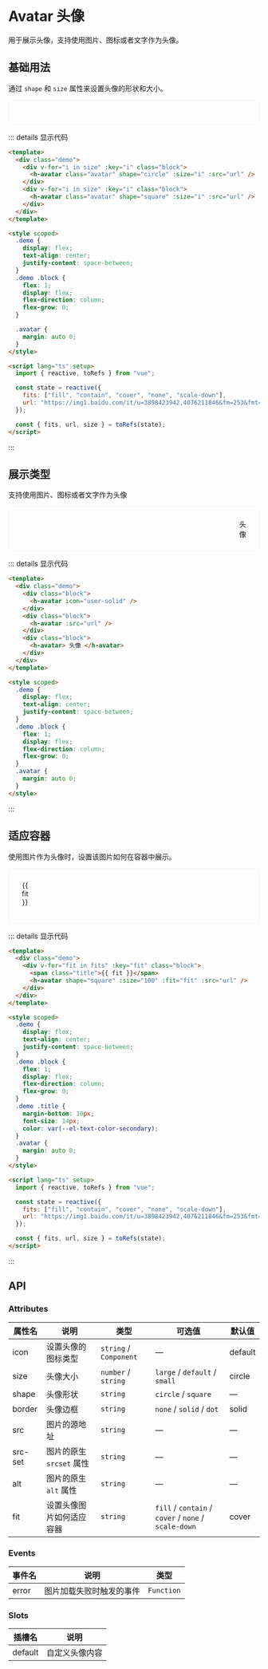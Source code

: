 <style scoped>
.example {
  border: 1px solid #f5f5f5;
  border-radius: 5px;
  padding:20px;
}
.example div {
  justify-content: space-between;
  flex-wrap: wrap;
  margin: 2px;
}

.demo {
  display: flex;
  text-align: center;
  justify-content: space-between;
}
.demo .block {
  flex: 1;
  display: flex;
  flex-direction: column;
  flex-grow: 0;
}

.demo .title {
  margin-bottom: 10px;
  font-size: 14px;
  color: var(--el-text-color-secondary);
}
.avatar {
  margin: auto 0;
}
</style>

# Avatar 头像

用于展示头像，支持使用图片、图标或者文字作为头像。

## 基础用法

通过 `shape` 和 `size` 属性来设置头像的形状和大小。

<div class="example">
    <div >
        <div class="demo">
          <div v-for="i in size" :key="i" class="block">
            <h-avatar class="avatar" shape="circle" :size="i" :src="url" />
           </div>
          <div v-for="i in size" :key="i" class="block">
            <h-avatar class="avatar" shape="square" :size="i" :src="url" />
           </div>
        </div>
    </div>
</div>

::: details 显示代码

```html
<template>
  <div class="demo">
    <div v-for="i in size" :key="i" class="block">
      <h-avatar class="avatar" shape="circle" :size="i" :src="url" />
    </div>
    <div v-for="i in size" :key="i" class="block">
      <h-avatar class="avatar" shape="square" :size="i" :src="url" />
    </div>
  </div>
</template>

<style scoped>
  .demo {
    display: flex;
    text-align: center;
    justify-content: space-between;
  }
  .demo .block {
    flex: 1;
    display: flex;
    flex-direction: column;
    flex-grow: 0;
  }

  .avatar {
    margin: auto 0;
  }
</style>

<script lang="ts" setup>
  import { reactive, toRefs } from "vue";

  const state = reactive({
    fits: ["fill", "contain", "cover", "none", "scale-down"],
    url: "https://img1.baidu.com/it/u=3898423942,4076211846&fm=253&fmt=auto&app=138&f=JPEG?w=889&h=500",
  });

  const { fits, url, size } = toRefs(state);
</script>
```

:::

## 展示类型

支持使用图片、图标或者文字作为头像

<div class="example">
    <div >
        <div class="demo">
          <div class="block">
            <h-avatar icon="user-solid" />
          </div>
          <div class="block">
            <h-avatar :src="url" />
          </div>
          <div class="block">
            <h-avatar > 头像 </h-avatar>
          </div>
        </div>
    </div>
</div>

::: details 显示代码

```html
<template>
  <div class="demo">
    <div class="block">
      <h-avatar icon="user-solid" />
    </div>
    <div class="block">
      <h-avatar :src="url" />
    </div>
    <div class="block">
      <h-avatar> 头像 </h-avatar>
    </div>
  </div>
</template>

<style scoped>
  .demo {
    display: flex;
    text-align: center;
    justify-content: space-between;
  }
  .demo .block {
    flex: 1;
    display: flex;
    flex-direction: column;
    flex-grow: 0;
  }
  .avatar {
    margin: auto 0;
  }
</style>
```

:::

## 适应容器

使用图片作为头像时，设置该图片如何在容器中展示。

<div class="example">
    <div >
        <div class="demo">
          <div v-for="fit in fits" :key="fit" class="block">
            <span class="title">{{ fit }}</span>
            <h-avatar shape="square" :size="100" :fit="fit" :src="url" />
           </div>
        </div>
    </div>
</div>

::: details 显示代码

```html
<template>
  <div class="demo">
    <div v-for="fit in fits" :key="fit" class="block">
      <span class="title">{{ fit }}</span>
      <h-avatar shape="square" :size="100" :fit="fit" :src="url" />
    </div>
  </div>
</template>

<style scoped>
  .demo {
    display: flex;
    text-align: center;
    justify-content: space-between;
  }
  .demo .block {
    flex: 1;
    display: flex;
    flex-direction: column;
    flex-grow: 0;
  }
  .demo .title {
    margin-bottom: 10px;
    font-size: 14px;
    color: var(--el-text-color-secondary);
  }
  .avatar {
    margin: auto 0;
  }
</style>

<script lang="ts" setup>
  import { reactive, toRefs } from "vue";

  const state = reactive({
    fits: ["fill", "contain", "cover", "none", "scale-down"],
    url: "https://img1.baidu.com/it/u=3898423942,4076211846&fm=253&fmt=auto&app=138&f=JPEG?w=889&h=500",
  });

  const { fits, url, size } = toRefs(state);
</script>
```

:::

<script lang="ts" setup>
import { reactive, toRefs } from 'vue'

const state = reactive({
  fits: ['fill', 'contain', 'cover', 'none', 'scale-down'],
  url: 'https://img1.baidu.com/it/u=3898423942,4076211846&fm=253&fmt=auto&app=138&f=JPEG?w=889&h=500',
  size: ['small', '', 'large'],
})

const { fits, url, size } = toRefs(state)
</script>

## API

### Attributes

| 属性名  | 说明                     | 类型                   | 可选值                                               | 默认值  |
| ------- | ------------------------ | ---------------------- | ---------------------------------------------------- | ------- |
| icon    | 设置头像的图标类型       | `string` / `Component` | —                                                    | default |
| size    | 头像大小                 | `number` / ` string`   | `large` / `default` / `small`                        | circle  |
| shape   | 头像形状                 | `string`               | `circle` / `square`                                  | —       |
| border  | 头像边框                 | `string`               | `none` / `solid` / `dot`                             | solid   |
| src     | 图片的源地址             | `string`               | —                                                    | —       |
| src-set | 图片的原生 `srcset` 属性 | `string`               | —                                                    | —       |
| alt     | 图片的原生 `alt` 属性    | `string`               | —                                                    | —       |
| fit     | 设置头像图片如何适应容器 | `string`               | `fill` / `contain` / `cover` / `none` / `scale-down` | cover   |

### Events

| 事件名 | 说明                     | 类型       |
| ------ | ------------------------ | ---------- |
| error  | 图片加载失败时触发的事件 | `Function` |

### Slots

| 插槽名  | 说明           |
| ------- | -------------- |
| default | 自定义头像内容 |
